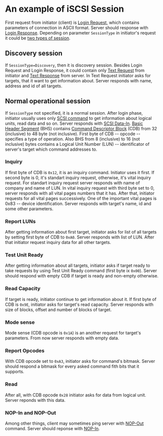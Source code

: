 # An example of iSCSI Session
First request from initiator (client) is [Login Request](https://datatracker.ietf.org/doc/html/rfc3720#section-10.12), which contains parameters of connection in ASCII format. Server should response with [Login Response](https://datatracker.ietf.org/doc/html/rfc3720#section-10.13). Depending on parameter ```SessionType``` in initiator's request it could be [two types of session](https://datatracker.ietf.org/doc/html/rfc3720#section-3.3 ).
## Discovery session
If ```SessionType=Discovery```, then it is discovery session. Besides Login Request and Login Response, it could contain only [Text Request](https://datatracker.ietf.org/doc/html/rfc3720#section-10.10) from initiator and [Text Response](https://datatracker.ietf.org/doc/html/rfc3720#section-10.11) from server. In Text Request initiator asks for targets, that it want to get information about. Server responds with name, address and id of all targets.

## Normal operational session
If ```SessionType``` not specified, it is a normal session. After login phase, initiator usually uses only  [SCSI command](https://datatracker.ietf.org/doc/html/rfc3720#section-10.3) to get information about logical units, read data and so on. Server responds with [SCSI Data-In](https://datatracker.ietf.org/doc/html/rfc3720#section-10.7). [Basic Header Segment](https://datatracker.ietf.org/doc/html/rfc3720#section-10.2.1) (BHS) contains [Command Descriptor Block](https://datatracker.ietf.org/doc/html/rfc3720#section-10.3.5) (CDB) from 32 (inclusive) to 48 byte (not inclusive). First byte of CDB -- opcode -- specifies a type of operation. Also BHS from 8 (inclusive) to 16 (not inclusive) bytes contains a Logical Unit Number (LUN) -- identificator of server's target which command addresses to.
### Inquiry
If first byte of CDB is ```0x12```, it is an inquiry command. Initiator uses it first. If second byte is 0, it's standart inquiry request, otherwise, it's vital inquiry request. For standart inquiry request server responds with name of company and name of LUN. In vital inquiry request with third byte set to 0, server responds with all vital pages numbers that it has. After that, initiator requests for all vital pages successively. One of the important vital pages is 0x83 -- device identification. Server responds with target's name, id and some other parameters.
### Report LUNs
After getting information about first target, initiator asks for list of all targets by setting first byte of CDB to ```0xA0```. Server responds with list of LUN. After that initiator request inquiry data for all other targets.
### Test Unit Ready
After getting information about all targets, initiator asks if target ready to take requests by using Test Unit Ready command (first byte ix ```0x00```). Server should respond with empty CDB if target is ready and non-empty otherwise.
### Read Capacity
If target is ready, initiator continue to get information about it. If first byte of CDB is ```0x9E```, initiator asks for target's read capacity. Server responds with size of blocks, offset and number of blocks of target.
### Mode sense
Mode sense (CDB opcode is ```0x1A```) is an another request for target's parameters. From now server responds with empty data.
### Report Opcodes
With CDB opcode set to ```0xA3```, initiator asks for command's bitmask. Server should respond a bitmask for every asked command fith bits that it supports.
### Read
After all, with CDB opcode ```0x28``` initiator asks for data from logical unit. Server reponds with this data.
### NOP-In and NOP-Out
Among other things, client may sometimes ping server with [NOP-Out](https://datatracker.ietf.org/doc/html/rfc3720#section-10.18) command. Server should reponse with [NOP-In](https://datatracker.ietf.org/doc/html/rfc3720#section-10.19).
